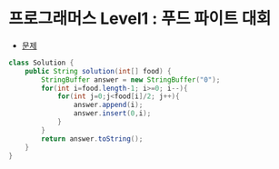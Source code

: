 # 프로그래머스 Level1 : 푸드 파이트 대회

- [문제](https://school.programmers.co.kr/learn/courses/30/lessons/134240)

```java
class Solution {
    public String solution(int[] food) {
        StringBuffer answer = new StringBuffer("0");
        for(int i=food.length-1; i>=0; i--){
            for(int j=0;j<food[i]/2; j++){
                answer.append(i);
                answer.insert(0,i);
            }
        }
        return answer.toString();
    }
}
```